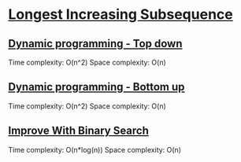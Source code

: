 # [Longest Increasing Subsequence](https://leetcode.com/problems/longest-increasing-subsequence)

## [Dynamic programming - Top down](des1) 
Time complexity: O(n^2)
Space complexity: O(n)

## [Dynamic programming - Bottom up](des2)
Time complexity: O(n^2)
Space complexity: O(n)


## [Improve With Binary Search](des3)
Time complexity: O(n*log(n))
Space complexity: O(n)
